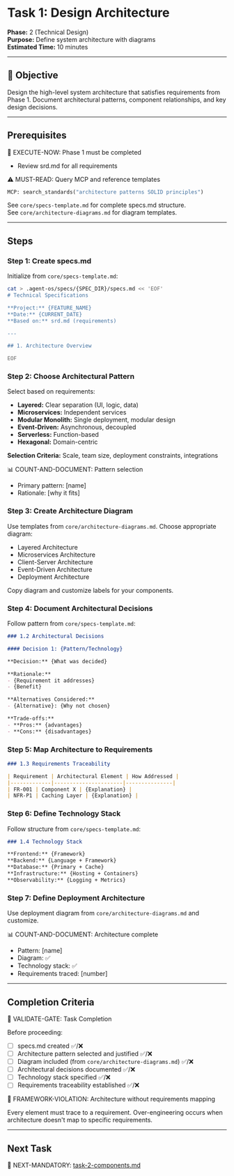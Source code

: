 # Task 1: Design Architecture

**Phase:** 2 (Technical Design)  
**Purpose:** Define system architecture with diagrams  
**Estimated Time:** 10 minutes

---

## 🎯 Objective

Design the high-level system architecture that satisfies requirements from Phase 1. Document architectural patterns, component relationships, and key design decisions.

---

## Prerequisites

🛑 EXECUTE-NOW: Phase 1 must be completed

- Review srd.md for all requirements

⚠️ MUST-READ: Query MCP and reference templates

```python
MCP: search_standards("architecture patterns SOLID principles")
```

See `core/specs-template.md` for complete specs.md structure.  
See `core/architecture-diagrams.md` for diagram templates.

---

## Steps

### Step 1: Create specs.md

Initialize from `core/specs-template.md`:

```bash
cat > .agent-os/specs/{SPEC_DIR}/specs.md << 'EOF'
# Technical Specifications

**Project:** {FEATURE_NAME}  
**Date:** {CURRENT_DATE}  
**Based on:** srd.md (requirements)

---

## 1. Architecture Overview

EOF
```

### Step 2: Choose Architectural Pattern

Select based on requirements:
- **Layered:** Clear separation (UI, logic, data)
- **Microservices:** Independent services
- **Modular Monolith:** Single deployment, modular design
- **Event-Driven:** Asynchronous, decoupled
- **Serverless:** Function-based
- **Hexagonal:** Domain-centric

**Selection Criteria:** Scale, team size, deployment constraints, integrations

📊 COUNT-AND-DOCUMENT: Pattern selection
- Primary pattern: [name]
- Rationale: [why it fits]

### Step 3: Create Architecture Diagram

Use templates from `core/architecture-diagrams.md`. Choose appropriate diagram:
- Layered Architecture
- Microservices Architecture
- Client-Server Architecture
- Event-Driven Architecture
- Deployment Architecture

Copy diagram and customize labels for your components.

### Step 4: Document Architectural Decisions

Follow pattern from `core/specs-template.md`:

```markdown
### 1.2 Architectural Decisions

#### Decision 1: {Pattern/Technology}

**Decision:** {What was decided}

**Rationale:** 
- {Requirement it addresses}
- {Benefit}

**Alternatives Considered:**
- {Alternative}: {Why not chosen}

**Trade-offs:**
- **Pros:** {advantages}
- **Cons:** {disadvantages}
```

### Step 5: Map Architecture to Requirements

```markdown
### 1.3 Requirements Traceability

| Requirement | Architectural Element | How Addressed |
|-------------|----------------------|---------------|
| FR-001 | Component X | {Explanation} |
| NFR-P1 | Caching Layer | {Explanation} |
```

### Step 6: Define Technology Stack

Follow structure from `core/specs-template.md`:

```markdown
### 1.4 Technology Stack

**Frontend:** {Framework}  
**Backend:** {Language + Framework}  
**Database:** {Primary + Cache}  
**Infrastructure:** {Hosting + Containers}  
**Observability:** {Logging + Metrics}
```

### Step 7: Define Deployment Architecture

Use deployment diagram from `core/architecture-diagrams.md` and customize.

📊 COUNT-AND-DOCUMENT: Architecture complete
- Pattern: [name]
- Diagram: ✅
- Technology stack: ✅
- Requirements traced: [number]

---

## Completion Criteria

🛑 VALIDATE-GATE: Task Completion

Before proceeding:
- [ ] specs.md created ✅/❌
- [ ] Architecture pattern selected and justified ✅/❌
- [ ] Diagram included (from `core/architecture-diagrams.md`) ✅/❌
- [ ] Architectural decisions documented ✅/❌
- [ ] Technology stack specified ✅/❌
- [ ] Requirements traceability established ✅/❌

🚨 FRAMEWORK-VIOLATION: Architecture without requirements mapping

Every element must trace to a requirement. Over-engineering occurs when architecture doesn't map to specific requirements.

---

## Next Task

🎯 NEXT-MANDATORY: [task-2-components.md](task-2-components.md)